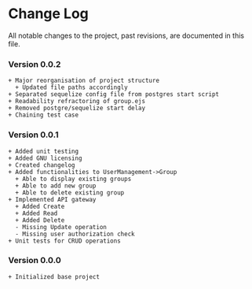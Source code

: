 # Change Log
All notable changes to the project, past revisions, are documented in this file.

### Version 0.0.2
```
+ Major reorganisation of project structure
  + Updated file paths accordingly
+ Separated sequelize config file from postgres start script
+ Readability refractoring of group.ejs
+ Removed postgre/sequelize start delay
+ Chaining test case
```

### Version 0.0.1
```
+ Added unit testing
+ Added GNU licensing
+ Created changelog
+ Added functionalities to UserManagement->Group
  + Able to display existing groups
  + Able to add new group
  + Able to delete existing group
+ Implemented API gateway
  + Added Create
  + Added Read
  + Added Delete
  - Missing Update operation
  - Missing user authorization check
+ Unit tests for CRUD operations
```

### Version 0.0.0
```
+ Initialized base project
```
